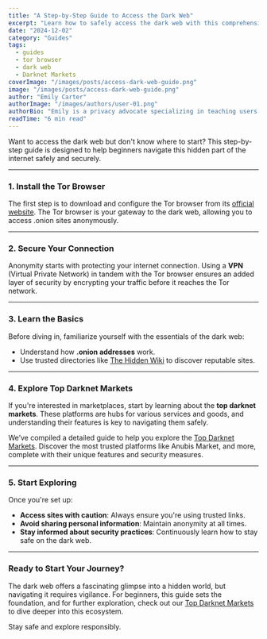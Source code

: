 ```yaml
---
title: "A Step-by-Step Guide to Access the Dark Web"
excerpt: "Learn how to safely access the dark web with this comprehensive guide for beginners."
date: "2024-12-02"
category: "Guides"
tags:
  - guides
  - tor browser
  - dark web
  - Darknet Markets
coverImage: "/images/posts/access-dark-web-guide.png"
image: "/images/posts/access-dark-web-guide.png"
author: "Emily Carter"
authorImage: "/images/authors/user-01.png"
authorBio: "Emily is a privacy advocate specializing in teaching users how to safely explore the digital landscape."
readTime: "6 min read"
---
```


Want to access the dark web but don't know where to start? This step-by-step guide is designed to help beginners navigate this hidden part of the internet safely and securely.

---

### 1. **Install the Tor Browser**
The first step is to download and configure the Tor browser from its [official website](https://www.torproject.org/). The Tor browser is your gateway to the dark web, allowing you to access .onion sites anonymously.

---

### 2. **Secure Your Connection**
Anonymity starts with protecting your internet connection. Using a **VPN** (Virtual Private Network) in tandem with the Tor browser ensures an added layer of security by encrypting your traffic before it reaches the Tor network.

---

### 3. **Learn the Basics**
Before diving in, familiarize yourself with the essentials of the dark web:
- Understand how **.onion addresses** work.
- Use trusted directories like [The Hidden Wiki](https://thehiddenwiki.org/) to discover reputable sites.

---

### 4. **Explore Top Darknet Markets**
If you're interested in marketplaces, start by learning about the **top darknet markets**. These platforms are hubs for various services and goods, and understanding their features is key to navigating them safely.

We’ve compiled a detailed guide to help you explore the [Top Darknet Markets](/posts/top-darknet-markets). Discover the most trusted platforms like Anubis Market, and more, complete with their unique features and security measures.

---

### 5. **Start Exploring**
Once you're set up:
- **Access sites with caution**: Always ensure you're using trusted links.
- **Avoid sharing personal information**: Maintain anonymity at all times.
- **Stay informed about security practices**: Continuously learn how to stay safe on the dark web.

---

### Ready to Start Your Journey?
The dark web offers a fascinating glimpse into a hidden world, but navigating it requires vigilance. For beginners, this guide sets the foundation, and for further exploration, check out our [Top Darknet Markets](/posts/top-darknet-markets) to dive deeper into this ecosystem.

Stay safe and explore responsibly.
